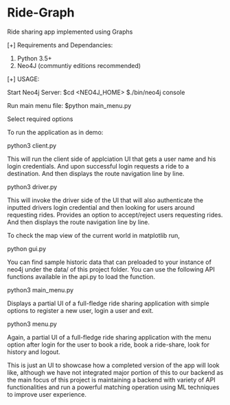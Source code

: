 # Ride-Graph

Ride sharing app implemented using Graphs

[+] Requirements and Dependancies:

1. Python 3.5+
2. Neo4J (communtiy editions recommended)

[+] USAGE:

Start Neo4j Server: 
$cd <NEO4J_HOME>
$./bin/neo4j console

Run main menu file: 
$python main_menu.py

Select required options 

To run the application as in demo:

python3 client.py

This will run the client side of applciation UI that gets a user name and his login credentials.
And upon successful login requests a ride to a destination. And then displays the route navigation
line by line.


python3 driver.py

This will invoke the driver side of the UI that will also authenticate the inputted drivers login
credential and then looking for users around requesting rides. Provides an option to accept/reject
users requesting rides. And then displays the route navigation line by line.


To check the map view of the current world in matplotlib run,

python gui.py

You can find sample historic data that can preloaded to your instance of neo4j under the data/ of this 
project folder. You can use the following API functions available in the api.py to load the function.


python3 main_menu.py

Displays a partial UI of a full-fledge ride sharing application with simple options to register a new user,
login a user and exit.


python3 menu.py

Again, a partial UI of a full-fledge ride sharing application with the menu option after login for the user to 
book a ride, book a ride-share, look for history and logout. 


This is just an UI to showcase how a completed version of the app will look like, although we have not integrated 
major portion of this to our backend as the main focus of this project is maintaining a backend with variety of 
API functionalities and run a powerful matching operation using ML techniques to improve user experience.



